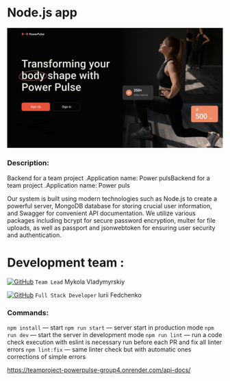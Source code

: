 # Node.js app

![Presentation](./src/assets/main.jpg)

### Description:

Backend for a team project .Application name: Power pulsBackend for a team project .Application name: Power puls

Our system is built using modern technologies such as Node.js to create a powerful server, MongoDB database for storing crucial user information, and Swagger for convenient API documentation. We utilize various packages including bcrypt for secure password encryption, multer for file uploads, as well as passport and jsonwebtoken for ensuring user security and authentication.

# Development team :

[![GitHub](https://img.shields.io/badge/GitHub-100000?style=for-the-badge&logo=github&logoColor=white)](https://github.com/Mykokola)
`Team Lead` Mykola Vladymyrskiy

[![GitHub](https://img.shields.io/badge/GitHub-100000?style=for-the-badge&logo=github&logoColor=white)](https://github.com/ifedchenko)
`Full Stack Developer` Iurii Fedchenko

### Commands:

`npm install` &mdash; start
`npm run start` &mdash; server start in production mode
`npm run dev` &mdash; start the server in development mode
`npm run lint` &mdash; run a code check execution with eslint is necessary run
before each PR and fix all linter errors
`npm lint:fix` &mdash; same linter check but with automatic ones corrections
of simple errors

https://teamproject-powerpulse-group4.onrender.com/api-docs/
